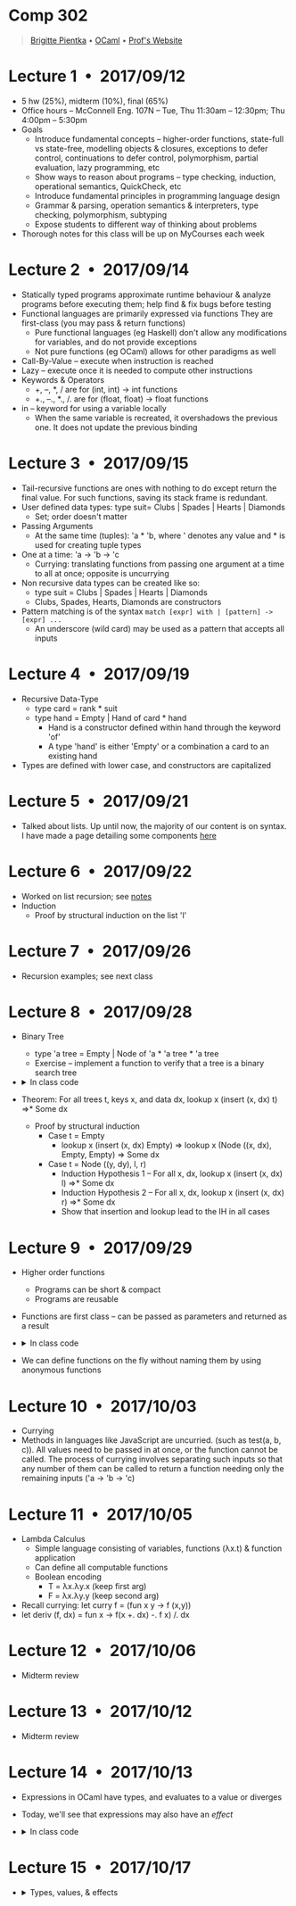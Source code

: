 # Comp 302

> [Brigitte Pientka](mailto:bpientka@cs.mcgill.ca?Subject=Comp%20302) &bull; [OCaml](http://ocaml.org/) &bull; [Prof's Website](http://www.cs.mcgill.ca/~bpientka/)

# Lecture 1 • 2017/09/12
* 5 hw (25%), midterm (10%), final (65%)
* Office hours – McConnell Eng. 107N – Tue, Thu 11:30am – 12:30pm; Thu 4:00pm – 5:30pm
* Goals
  * Introduce fundamental concepts – higher-order functions, state-full vs state-free, modelling objects & closures, exceptions to defer control, continuations to defer control, polymorphism, partial evaluation, lazy programming, etc
  * Show ways to reason about programs – type checking, induction, operational semantics, QuickCheck, etc
  * Introduce fundamental principles in programming language design
  * Grammar & parsing, operation semantics & interpreters, type checking, polymorphism, subtyping
  * Expose students to different way of thinking about problems
* Thorough notes for this class will be up on MyCourses each week

# Lecture 2 • 2017/09/14
* Statically typed programs approximate runtime behaviour & analyze programs before executing them; help find & fix bugs before testing
* Functional languages are primarily expressed via functions They are first-class (you may pass & return functions)
  * Pure functional languages (eg Haskell) don't allow any modifications for variables, and do not provide exceptions
  * Not pure functions (eg OCaml) allows for other paradigms as well
* Call-By-Value – execute when instruction is reached
* Lazy – execute once it is needed to compute other instructions
* Keywords & Operators
  * +, –, *, / are for (int, int) -> int functions
  * +., –., *., /. are for (float, float) -> float functions
* in – keyword for using a variable locally
  * When  the same variable is recreated, it overshadows the previous one. It does not update the previous binding

# Lecture 3 • 2017/09/15
* Tail-recursive functions are ones with nothing to do except return the final value. For such functions, saving its stack frame is redundant.
* User defined data types: type suit= Clubs | Spades | Hearts | Diamonds
  * Set; order doesn't matter
* Passing Arguments
  * At the same time (tuples): 'a * 'b, where ' denotes any value and * is used for creating tuple types
* One at a time: 'a -> 'b -> 'c
  * Currying: translating functions from passing one argument at a time to all at once; opposite is uncurrying
* Non recursive data types can be created like so:
  * type suit = Clubs | Spades | Hearts | Diamonds
  * Clubs, Spades, Hearts, Diamonds are constructors
* Pattern matching is of the syntax `match [expr] with | [pattern] -> [expr] ...`
  * An underscore (wild card) may be used as a pattern that accepts all inputs

# Lecture 4 • 2017/09/19
* Recursive Data-Type
  * type card = rank * suit
  * type hand = Empty | Hand of card * hand
    * Hand is a constructor defined within hand through the keyword 'of'
    * A type 'hand' is either 'Empty' or a combination a card to an existing hand
* Types are defined with lower case, and constructors are capitalized

# Lecture 5 • 2017/09/21
* Talked about lists. Up until now, the majority of our content is on syntax. I have made a page detailing some components [here](https://www.allanwang.ca/coding/ocaml/) <!-- TODO update -->

# Lecture 6 • 2017/09/22
* Worked on list recursion; see [notes](https://www.allanwang.ca/coding/ocaml/) <!-- TODO update -->
* Induction
  * Proof by structural induction on the list 'l'

# Lecture 7 • 2017/09/26
* Recursion examples; see next class

# Lecture 8 • 2017/09/28
* Binary Tree
  * type 'a tree = Empty | Node of 'a * 'a tree * 'a tree
  * Exercise – implement a function to verify that a tree is a binary search tree
* <details>
  <summary>In class code</summary>

  ```ocaml
  (* Tree definition *)
  type tree = Empty | Node of 'a * 'a tree * 'a tree
  
  
  (*
    Element insertion in a Binary Search Tree
    Note that elements are Nodes containing a key-value pair
    ('a * 'b) -> ('a * 'b) tree -> ('a * 'b) tree
   *)
  
  let rec insert ((x, dx) as e) t = match t with
    | Empty -> Node (e, Empty, Empty)
    | Node (((y, dy) as f), l, r) ->
      if x = y then Node (e, l, r)
      else if x < y then Node (f, insert e l, r)
      else Node (f, l, insert e r)
  
  (*
    Element lookup in a BST
    Takes in the key and a tree, and returns the value if it exists
    'a -> '('a * 'b) tree -> 'b option'
   *)
  
  let rec lookup x t = match t with
    | Empty -> None
    | Node ((y, dy), l, r) ->
      if x = y then Some dy
      else lookup x (if x < y then l else r)
  
  
  (*
    Collection function to convert a tree into a list with infix ordering
   *)
  let rec collect t = match t with
    | Empty = []
    | Node (x, l, r) -> (collect l) @ [x] @ (collect r)
  ```
  <details>
* Theorem: For all trees t, keys x, and data dx, lookup x (insert (x, dx) t) &rArr;* Some dx
  * Proof by structural induction
    * Case t = Empty
      * lookup x (insert (x, dx) Empty) &rArr; lookup x (Node ((x, dx), Empty, Empty) &rArr; Some dx
    * Case t = Node ((y, dy), l, r)
      * Induction Hypothesis 1 – For all x, dx, lookup x (insert (x, dx) l) &rArr;* Some dx
      * Induction Hypothesis 2 – For all x, dx, lookup x (insert (x, dx) r) &rArr;* Some dx
      * Show that insertion and lookup lead to the IH in all cases

# Lecture 9 • 2017/09/29
* Higher order functions
  * Programs can be short & compact
  * Programs are reusable
* Functions are first class – can be passed as parameters and returned as a result
* <details>
  <summary>In class code</summary>

  ```ocaml
  (*
      Given function and range,
      compute sum of given function applied to each number in given range
   *)
  
  let rec sum f (a, b) =
    if a > b then 0
    else f(a) + sum f(a + 1, b)
  
  let sumInts (a, b) =
    let id x = x in
    sum id (a, b)
  
  (* We may use anonymous functions *)
  let sunSquare (a, b) = sum (fun x -> x * x) (a b)
  
  (* We may also declare functions outside and use pattern matching
     functions take only one argument *)
  (function 0 -> 0 | n -> n + 1)
  (* Which is equivalent to *)
  (fun x -> match x with 0 -> 0 | n -> n + 1)
  ```
  </details>
* We can define functions on the fly without naming them by using anonymous functions

# Lecture 10 • 2017/10/03
* Currying
* Methods in languages like JavaScript are uncurried. (such as test(a, b, c)). All values need to be passed in at once, or the function cannot be called. The process of currying involves separating such inputs so that any number of them can be called to return a function needing only the remaining inputs ('a -> 'b -> 'c)

# Lecture 11 • 2017/10/05
* Lambda Calculus
  * Simple language consisting of variables, functions (&lambda;x.t) & function application
  * Can define all computable functions
  * Boolean encoding
    * T = &lambda;x.&lambda;y.x (keep first arg)
    * F = &lambda;x.&lambda;y.y (keep second arg)
* Recall currying: let curry f = (fun x y -> f (x,y))
* let deriv (f, dx) = fun x -> f(x +. dx) -. f x) /. dx

# Lecture 12 • 2017/10/06
* Midterm review

# Lecture 13 • 2017/10/12
* Midterm review

# Lecture 14 • 2017/10/13
* Expressions in OCaml have types, and evaluates to a value or diverges
* Today, we'll see that expressions may also have an <i>effect</i>
* <details>
  <summary>In class code</summary>

  ```ocaml
  let x = ref 0 (* Allocate reference x with initial value 0 *)
  
  a == b (* Compare by reference *)
  a = b (* Compare by content *)
  
  !x (* Read value *)
  x := 3 (* Update value *)
  
  let imperative_fact n =
      begin
          let result = ref 1 in
          let i  ref 0 in
          let rec loop () =
              if !i = n then ()
              else (i := !i + 1; result := !result * !i; loop ())
          in
          (loop (); !result)
      end
  ```
  </details>

# Lecture 15 • 2017/10/17
* <details>
  <summary>Types, values, & effects</summary>

  ```ocaml
  (* Types *)
  
  3 + 2
  (* int; 5; no effect *)
  
  55
  (* int; 55; no effect *)
  
  fun x -> x + 3 * 2
  (* int -> int; <fun> or fun x -> x + 2 * 3 *)
  
  ((fun x -> match x with [] -> true | y::ys -> false), 2.3 *. 2.0)
  (* ('a list -> bool) * float; (<fun>, 6.4); no effect *)
  
  let x = ref 3 in x := !x * 2
  (* unit = (); no effect; x is disposed (removed from stack after evaluation) *)
  
  
  fun x -> x := 3
  (* int ref -> unit; <fun>; effect: updated x to 3 *)
  
  (fun x -> x := 3) y
  (* unit = (); updates y : int ref to 3 *)
  
  fun x -> (x := 3; x)
  (* int ref -> int ref; updates x & returns reference *)
  
  fun x -> (x := 3; !x)
  (* int ref  int; updates x & returns value *)
  
  let x = 3 in print_string (string_of_int x)
  (* unit = (); prints 3 to screen *)
  
  (* --------------------
  Linked List Demo
  -------------------- *)
  
  type 'a rlist = Empty | RCons of 'a * ('a rlist) ref;;
  let l1 = ref (RCons (4, ref Empty));;
  let l2 = ref (RCons (5, l1));;
  (* The 'a rlist ref of l2 is l1, same address *)
  
  l1 := !l2;;
  (* We've created a circular list *)
  !l1;;
  (* int rlist = RCons(5, {contents = <cycle>}) *)
  ```
  </details>